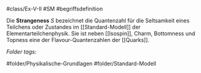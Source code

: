 #class/Ex-V-II #SM #begriffsdefinition 

Die **Strangeness** $S$  bezeichnet die Quantenzahl für die Seltsamkeit eines Teilchens oder Zustandes im [[Standard-Modell]] der Elementarteilchenphysik. Sie ist neben [[Isospin]], Charm, Bottomness und Topness eine der Flavour-Quantenzahlen der [[Quarks]]. 


 *Folder tags:*

#folder/Physikalische-Grundlagen #folder/Standard-Modell